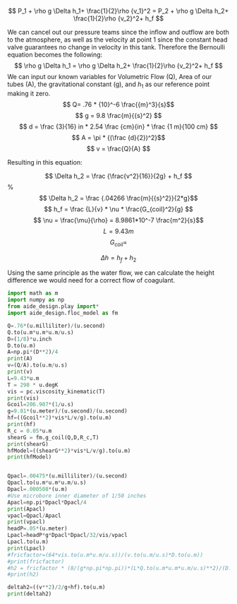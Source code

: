$$ P_1 + \rho g \Delta h_1+ \frac{1}{2}\rho {v_1}^2 = P_2 + \rho g \Delta h_2+ \frac{1}{2}\rho {v_2}^2+ h_f $$

We can cancel out our pressure teams since the inflow and outflow are both to the atmosphere, as well as the velocity at point 1 since the constant head valve guarantees no change in velocity in this tank. Therefore the Bernoulli equation becomes the following:
$$ \rho g \Delta h_1 = \rho g \Delta h_2+ \frac{1}{2}\rho {v_2}^2+ h_f
$$
We can input our known variables for Volumetric Flow (Q), Area of our tubes (A), the gravitational constant (g), and $h_1$ as our reference point making it zero.
$$ Q= .76 * {10}^-6 \frac{{m}^3}{s}$$
$$ g = 9.8 \frac{m}{{s}^2} $$
$$ d = \frac {3}{16} in * 2.54 \frac {cm}{in} * \frac {1 m}{100 cm} $$
$$ A = \pi * {(\frac {d}{2})^2}$$
$$ v = \frac{Q}{A} $$

Resulting in this equation:

$$ \Delta h_2 = \frac {\frac{v^2}{16}}{2g} + h_f $$
%$$ \Delta h_2 = \frac {.04266 \frac{m}{{s}^2}}{2*g}$$
$$ h_f = \frac {L}{v} * \nu * \frac{G_{coil}^2}{g} $$
$$ \nu = \frac{\mu}{\rho} = 8.9861*10^-7 \frac{m^2}{s}$$
$$ L = 9.43m $$
$$ G_{coil} = $$

$$ \Delta h = h_f + h_2 $$



Using the same principle as the water flow, we can calculate the height difference we would need for a correct flow of coagulant.

```python
import math as m
import numpy as np
from aide_design.play import*
import aide_design.floc_model as fm

Q=.76*(u.milliliter)/(u.second)
Q.to(u.m*u.m*u.m/u.s)
D=(1/8)*u.inch
D.to(u.m)
A=np.pi*(D**2)/4
print(A)
v=(Q/A).to(u.m/u.s)
print(v)
L=9.43*u.m
T = 298 * u.degK
vis = pc.viscosity_kinematic(T)
print(vis)
Gcoil=206.907*(1/u.s)
g=9.81*(u.meter)/(u.second)/(u.second)
hf=((Gcoil**2)*vis*L/v/g).to(u.m)
print(hf)
R_c = 0.05*u.m
shearG = fm.g_coil(Q,D,R_c,T)
print(shearG)
hfModel=((shearG**2)*vis*L/v/g).to(u.m)
print(hfModel)


Qpacl=.00475*(u.milliliter)/(u.second)
Qpacl.to(u.m*u.m*u.m/u.s)
Dpacl=.000508*(u.m)
#Use microbore inner diameter of 1/50 inches 
Apacl=np.pi*Dpacl*Dpacl/4
print(Apacl)
vpacl=Qpacl/Apacl
print(vpacl)
headP=.05*(u.meter)
Lpacl=headP*g*Dpacl*Dpacl/32/vis/vpacl
Lpacl.to(u.m)
print(Lpacl)
#fricfactor=(64*vis.to(u.m*u.m/u.s))/(v.to(u.m/u.s)*D.to(u.m))
#print(fricfactor)
#h2 = fricfactor * (8/(g*np.pi*np.pi))*(L*Q.to(u.m*u.m*u.m/u.s)**2)/(D.to(u.m)**5)
#print(h2)

deltah2=((v**2)/2/g+hf).to(u.m)
print(deltah2)
```
